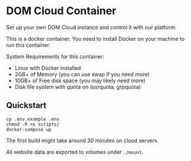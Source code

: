 # DOM Cloud Container

Set up your own DOM Cloud instance and control it with our platform.

This is a docker container. You need to install Docker on your machine to run this container.

System Requirements for this container:
+ Linux with Docker installed
+ 2GB+ of Memory (you can use swap if you need more)
+ 10GB+ of Free disk space (you may likely need more)
+ Disk file system with quota on (usrquota, grpquota)

## Quickstart

```
cp .env.example .env
chmod -R +x scripts/
docker-compose up
```

The first build might take around 30 minutes on cloud servers.

All website data are exported to volumes under `./mount`.
